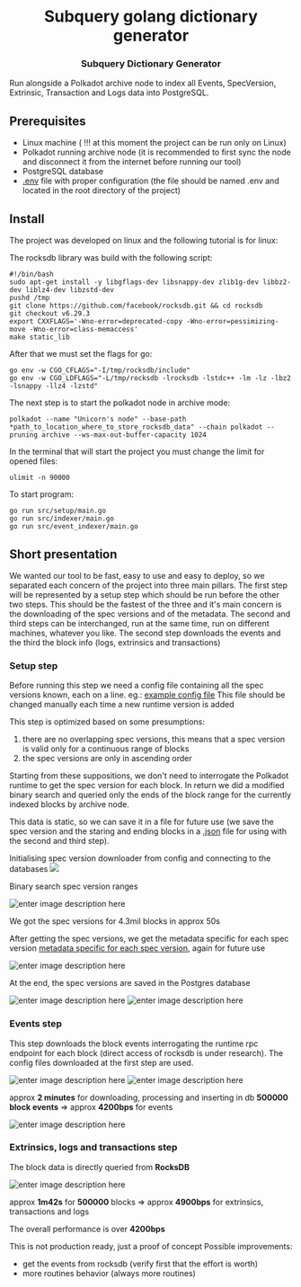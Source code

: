 <div align="center">

# Subquery golang dictionary generator

### Subquery Dictionary Generator
</div>

Run alongside a Polkadot archive node to index all Events, SpecVersion, Extrinsic, Transaction and Logs data into PostgreSQL.

## Prerequisites
- Linux machine  ( !!! at this moment the project can be run only on Linux) 
 - Polkadot running archive node (it is recommended to first sync the node and disconnect it from the internet before running our tool)
 - PostgreSQL database
 - [.env](https://github.com/UnicornIdeas/substrate-archive/blob/master/go-dictionary/example.env) file with proper configuration (the file should be named .env and located in the root directory of the project)


## Install

The project was developed on linux and the following tutorial is for linux:

The rocksdb library was build with the following script:

    #!/bin/bash
    sudo apt-get install -y libgflags-dev libsnappy-dev zlib1g-dev libbz2-dev liblz4-dev libzstd-dev
    pushd /tmp
    git clone https://github.com/facebook/rocksdb.git && cd rocksdb
    git checkout v6.29.3
    export CXXFLAGS='-Wno-error=deprecated-copy -Wno-error=pessimizing-move -Wno-error=class-memaccess'
    make static_lib

After that we must set the flags for go:

    go env -w CGO_CFLAGS="-I/tmp/rocksdb/include"
    go env -w CGO_LDFLAGS="-L/tmp/rocksdb -lrocksdb -lstdc++ -lm -lz -lbz2 -lsnappy -llz4 -lzstd"

The next step is to start the polkadot node in archive mode:

    polkadot --name "Unicorn's node" --base-path *path_to_location_where_to_store_rocksdb_data" --chain polkadot --pruning archive --ws-max-out-buffer-capacity 1024

In the terminal that will start the project you must change the limit for opened files:

    ulimit -n 90000

To start program:

    go run src/setup/main.go
    go run src/indexer/main.go
    go run src/event_indexer/main.go


## Short presentation
We wanted our tool to be fast, easy to use and easy to deploy, so we separated each concern of the project into three main pillars. The first step will be represented by a setup step which should be run before the other two steps. This should be the fastest of the three and it's main concern is the downloading of the spec versions and of the metadata. The second and third steps can be interchanged, run at the same time, run on different machines, whatever you like. The second step downloads the events and the third the block info (logs, extrinsics and transactions) 

### Setup step
 Before running this step we need a config file containing all the spec versions known, each on a line.
 eg.: [example config file](https://github.com/UnicornIdeas/substrate-archive/blob/master/go-dictionary/spec_version_files/config)
 This file should be changed manually each time a new runtime version is added

This step is optimized based on some presumptions:

 1. there are no overlapping spec versions, this means that a spec version is valid only for a continuous range of blocks
 2. the spec versions are only in ascending order
 

Starting from these suppositions, we don't need to interrogate the Polkadot runtime to get the spec version for each block. In  return we did a modified binary search and queried  only the ends of the block range for the currently indexed blocks by archive node. 

This data is static, so we can save it in a file for future use (we save the spec version and the staring and ending blocks in a [.json](https://github.com/UnicornIdeas/substrate-archive/blob/master/go-dictionary/spec_version_files/ranges.json)  file for using with the second and third step). 

Initialising spec version downloader from config and connecting to the databases
![ ](https://raw.githubusercontent.com/UnicornIdeas/substrate-archive/master/go-dictionary/screenshots/spec_version_init.PNG)


Binary search spec version ranges

![enter image description here](https://raw.githubusercontent.com/UnicornIdeas/substrate-archive/master/go-dictionary/screenshots/spec_version_specs.PNG)

We got the spec versions for 4.3mil blocks in approx 50s

After getting the spec versions, we get the metadata specific for each spec version [metadata specific for each spec version](https://github.com/UnicornIdeas/substrate-archive/tree/master/go-dictionary/meta_files), again for future use

![enter image description here](https://raw.githubusercontent.com/UnicornIdeas/substrate-archive/master/go-dictionary/screenshots/metadata_save.PNG)

At the end, the spec versions are saved in the Postgres database

![enter image description here](https://raw.githubusercontent.com/UnicornIdeas/substrate-archive/master/go-dictionary/screenshots/spec_version_db_save.PNG)
![enter image description here](https://raw.githubusercontent.com/UnicornIdeas/substrate-archive/master/go-dictionary/screenshots/db_spec_version.PNG)

### Events step
This step downloads the block events interrogating the runtime rpc endpoint for each block (direct access of rocksdb is under research). The config files downloaded at the first step are used.

![enter image description here](https://raw.githubusercontent.com/UnicornIdeas/substrate-archive/master/go-dictionary/screenshots/events_start.PNG)
![enter image description here](https://raw.githubusercontent.com/UnicornIdeas/substrate-archive/master/go-dictionary/screenshots/events_finish.PNG)

approx **2 minutes** for downloading, processing and inserting in db **500000 block events** => approx **4200bps** for events 

![enter image description here](https://raw.githubusercontent.com/UnicornIdeas/substrate-archive/master/go-dictionary/screenshots/db_events.PNG)

### Extrinsics, logs and transactions step
The block data is directly queried from **RocksDB**

![enter image description here](https://raw.githubusercontent.com/UnicornIdeas/substrate-archive/master/go-dictionary/screenshots/500000%20blocks%20evm_logs+evm_transactions+exintrics%20test.png)

approx **1m42s** for **500000** blocks => approx **4900bps** for extrinsics, transactions and logs

The overall performance is over **4200bps**

This is not production ready, just a proof of concept
Possible improvements:
 - get the events from rocksdb (verify first that the effort is worth)
 - more routines behavior (always more routines)
